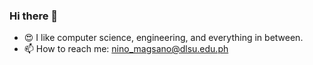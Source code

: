 ### Hi there 👋

<!-- **matthewmagsano/matthewmagsano** is a ✨ _special_ ✨ repository because its `README.md` (this file) appears on your GitHub profile. -->
<!-- 
Here are some ideas to get you started: -->

- 😍 I like computer science, engineering, and everything in between.
- 📫 How to reach me: nino_magsano@dlsu.edu.ph
